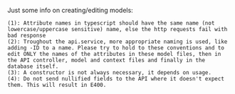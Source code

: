 Just some info on creating/editing models:

    (1): Attribute names in typescript should have the same name (not lowercase/uppercase sensitive) name, else the http requests fail with bad response
    (2): Troughout the api.service, more appropriate naming is used, like adding -ID to a name. Please try to hold to these conventions and to edit ONLY the names of the attributes in these model files, then in the API controller, model and context files and finally in the database itself.
    (3): A constructor is not always necessary, it depends on usage.
    (4): Do not send nullified fields to the API where it doesn't expect them. This will result in E400.
